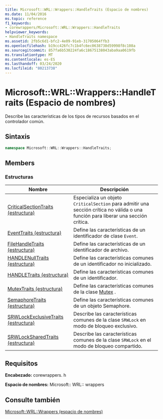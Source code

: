 ```yaml
---
title: Microsoft::WRL::Wrappers::HandleTraits (Espacio de nombres)
ms.date: 11/04/2016
ms.topic: reference
f1_keywords:
- corewrappers/Microsoft::WRL::Wrappers::HandleTraits
helpviewer_keywords:
- HandleTraits namespace
ms.assetid: 2fb5c6d1-bfc2-4e09-91eb-31705064ffb3
ms.openlocfilehash: b19cc426fc7c1b4fc6ec0638730d59998f8c108a
ms.sourcegitcommit: 857fa6b530224fa6c18675138043aba9aa0619fb
ms.translationtype: MT
ms.contentlocale: es-ES
ms.lasthandoff: 03/24/2020
ms.locfileid: "80213738"
---
```

# <a name="microsoftwrlwrappershandletraits-namespace"></a>Microsoft::WRL::Wrappers::HandleTraits (Espacio de nombres)

Describe las características de los tipos de recursos basados en el controlador común.

## <a name="syntax"></a>Sintaxis

```cpp
namespace Microsoft::WRL::Wrappers::HandleTraits;
```

## <a name="members"></a>Members

### <a name="structures"></a>Estructuras

|Nombre|Descripción|
|----------|-----------------|
|[CriticalSectionTraits (estructura)](criticalsectiontraits-structure.md)|Especializa un objeto `CriticalSection` para admitir una sección crítica no válida o una función para liberar una sección crítica.|
|[EventTraits (estructura)](eventtraits-structure.md)|Define las características de un identificador de clase `Event`.|
|[FileHandleTraits (estructura)](filehandletraits-structure.md)|Define las características de un identificador de archivo.|
|[HANDLENullTraits (estructura)](handlenulltraits-structure.md)|Define las características comunes de un identificador no inicializado.|
|[HANDLETraits (estructura)](handletraits-structure.md)|Define las características comunes de un identificador.|
|[MutexTraits (estructura)](mutextraits-structure.md)|Define las características comunes de la clase [Mutex](mutex-class.md) .|
|[SemaphoreTraits (estructura)](semaphoretraits-structure.md)|Define las características comunes de un objeto Semaphore.|
|[SRWLockExclusiveTraits (estructura)](srwlockexclusivetraits-structure.md)|Describe las características comunes de la clase `SRWLock` en modo de bloqueo exclusivo.|
|[SRWLockSharedTraits (estructura)](srwlocksharedtraits-structure.md)|Describe las características comunes de la clase `SRWLock` en el modo de bloqueo compartido.|

## <a name="requirements"></a>Requisitos

**Encabezado:** corewrappers. h

**Espacio de nombres:** Microsoft:: WRL:: wrappers

## <a name="see-also"></a>Consulte también

[Microsoft::WRL::Wrappers (espacio de nombres)](microsoft-wrl-wrappers-namespace.md)
